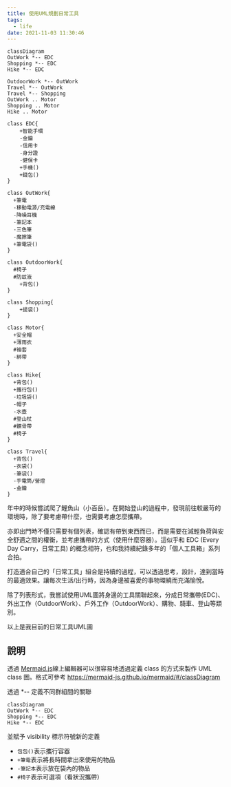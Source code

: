 ```yaml
---
title: 使用UML規劃日常工具
tags:
  - life
date: 2021-11-03 11:30:46
---
```


```mermaid
classDiagram
OutWork *-- EDC
Shopping *-- EDC
Hike *-- EDC

OutdoorWork *-- OutWork
Travel *-- OutWork
Travel *-- Shopping
OutWork .. Motor
Shopping .. Motor
Hike .. Motor

class EDC{
	+智能手環
	-金鑰
	-信用卡
	-身分證
	-健保卡
	+手機()
	+錢包()
}

class OutWork{
  +筆電
  -移動電源/充電線
  -降噪耳機
  -筆記本
  -三色筆
  -魔擦筆
  +筆電袋()
}

class OutdoorWork{
  #椅子
  #防蚊液
	+背包()
}

class Shopping{
	+提袋()
}

class Motor{
  +安全帽
  +薄雨衣
  #袖套
  -綁帶
}

class Hike{
  +背包()
  +攜行包()
  -垃圾袋()
  -帽子
  -水壺
  #登山杖
  #髕骨帶
  #椅子
}

class Travel{
  +背包()
  -衣袋()
  -筆袋()
  -手電筒/營燈
  -金鑰 
}
```

年中的時候嘗試爬了鯉魚山（小百岳）。在開始登山的過程中，發現前往較嚴苛的環境時，除了要考慮帶什麼，也需要考慮怎麼攜帶。

亦即出門時不僅只需要有個列表，確認有帶到東西而已，而是需要在減輕負荷與安全舒適之間的權衡，並考慮攜帶的方式（使用什麼容器）。這似乎和 EDC (Every Day Carry，日常工具) 的概念相符，也和我持續紀錄多年的「個人工具箱」系列合拍。

打造適合自己的「日常工具」組合是持續的過程，可以透過思考，設計，達到當時的最適效果。讓每次生活/出行時，因為身邊被喜愛的事物環繞而充滿愉悅。

<!-- truncate -->

除了列表形式，我嘗試使用UML圖將身邊的工具關聯起來，分成日常攜帶(EDC)、外出工作（OutdoorWork）、戶外工作（OutdoorWork）、購物、騎車、登山等類別。

以上是我目前的日常工具UML圖

## 說明

透過 [Mermaid.js](https://mermaid-js.github.io/mermaid-live-editor/)線上編輯器可以很容易地透過定義 class 的方式來製作 UML class 圖。格式可參考 https://mermaid-js.github.io/mermaid/#/classDiagram

透過 *-- 定義不同群組間的關聯

```
classDiagram
OutWork *-- EDC
Shopping *-- EDC
Hike *-- EDC
```

並賦予 visibility 標示符號新的定義
- `包包()`表示攜行容器
- `+筆電`表示將長時間拿出來使用的物品
- `-筆記本`表示放在袋內的物品
- `#椅子`表示可選項（看狀況攜帶）
